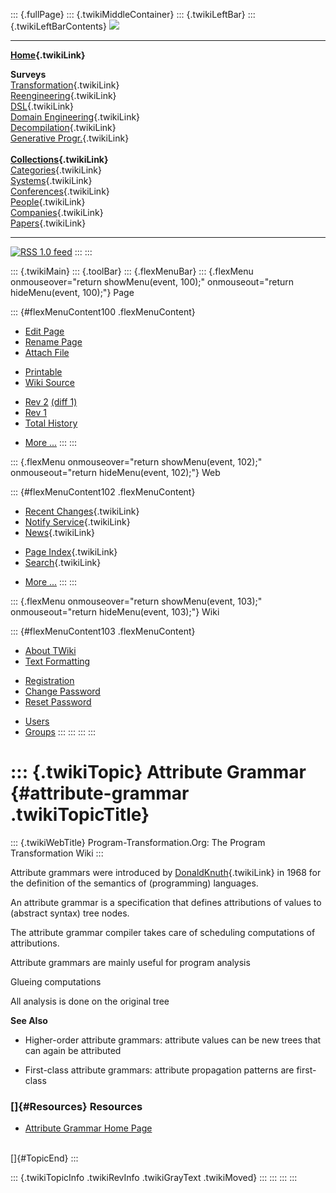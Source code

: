 ::: {.fullPage}
::: {.twikiMiddleContainer}
::: {.twikiLeftBar}
::: {.twikiLeftBarContents}
![](../pub/transformation.gif)

------------------------------------------------------------------------

**[Home](WebHome){.twikiLink}**

**Surveys**\
[Transformation](ProgramTransformation){.twikiLink}\
[Reengineering](ReengineeringWiki){.twikiLink}\
[DSL](DomainSpecificLanguages){.twikiLink}\
[Domain Engineering](DomainEngineering){.twikiLink}\
[Decompilation](DeCompilation){.twikiLink}\
[Generative Progr.](GenerativeProgrammingWiki){.twikiLink}\
\
**[Collections](CategoryCollection){.twikiLink}**\
[Categories](CategoryCategory){.twikiLink}\
[Systems](TransformationSystems){.twikiLink}\
[Conferences](TransformationConferences){.twikiLink}\
[People](TransformationPeople){.twikiLink}\
[Companies](TransformationCompanies){.twikiLink}\
[Papers](CategoryPaper){.twikiLink}

------------------------------------------------------------------------

[![](../pub/rss.gif "RSS 1.0 feed")](WebRss@skin=rss)
:::
:::

::: {.twikiMain}
::: {.toolBar}
::: {.flexMenuBar}
::: {.flexMenu onmouseover="return showMenu(event, 100);" onmouseout="return hideMenu(event, 100);"}
Page

::: {#flexMenuContent100 .flexMenuContent}
-   [Edit
    Page](http://www.program-transformation.org/edit/Transform/AttributeGrammar?t=1536826178)
-   [Rename
    Page](http://www.program-transformation.org/rename/Transform/AttributeGrammar)
-   [Attach
    File](http://www.program-transformation.org/attach/Transform/AttributeGrammar)

<!-- -->

-   [Printable](http://www.program-transformation.org/view/Transform/AttributeGrammar?skin=print.pattern)
-   [Wiki
    Source](http://www.program-transformation.org/view/Transform/AttributeGrammar?skin=text&raw=on&contenttype=text/plain)

<!-- -->

-   [Rev
    2](http://www.program-transformation.org/view/Transform/AttributeGrammar?rev=1.2)
    [(diff 1)](http://www.program-transformation.org/rdiff/Transform/AttributeGrammar?rev1=1.2&rev2=1.1)
-   [Rev
    1](http://www.program-transformation.org/view/Transform/AttributeGrammar?rev=1.1)
-   [Total
    History](http://www.program-transformation.org/rdiff/Transform/AttributeGrammar)

<!-- -->

-   [More
    \...](http://www.program-transformation.org/oops/Transform/AttributeGrammar?template=oopsmore&param1=1.2&param2=1.2)
:::
:::

::: {.flexMenu onmouseover="return showMenu(event, 102);" onmouseout="return hideMenu(event, 102);"}
Web

::: {#flexMenuContent102 .flexMenuContent}
-   [Recent Changes](WebChanges){.twikiLink}
-   [Notify Service](WebNotify){.twikiLink}
-   [News](WebNews){.twikiLink}

<!-- -->

-   [Page Index](WebIndex){.twikiLink}
-   [Search](WebSearch){.twikiLink}

<!-- -->

-   [More
    \...](http://www.program-transformation.org/oops/Transform/AttributeGrammar?template=oopsmore&param1=1.2&param2=1.2)
:::
:::

::: {.flexMenu onmouseover="return showMenu(event, 103);" onmouseout="return hideMenu(event, 103);"}
Wiki

::: {#flexMenuContent103 .flexMenuContent}
-   [About
    TWiki](http://www.program-transformation.org/view/TWiki/WebHome)
-   [Text
    Formatting](http://www.program-transformation.org/view/TWiki/TextFormattingRules)

<!-- -->

-   [Registration](http://www.program-transformation.org/view/TWiki/TWikiRegistration)
-   [Change
    Password](http://www.program-transformation.org/view/TWiki/ChangePassword)
-   [Reset
    Password](http://www.program-transformation.org/view/TWiki/ResetPassword)

<!-- -->

-   [Users](http://www.program-transformation.org/view/Main/TWikiUsers)
-   [Groups](http://www.program-transformation.org/view/Main/TWikiGroups)
:::
:::
:::
:::

::: {.twikiTopic}
Attribute Grammar {#attribute-grammar .twikiTopicTitle}
=================

::: {.twikiWebTitle}
Program-Transformation.Org: The Program Transformation Wiki
:::

Attribute grammars were introduced by
[DonaldKnuth](DonaldKnuth){.twikiLink} in 1968 for the definition of the
semantics of (programming) languages.

An attribute grammar is a specification that defines attributions of
values to (abstract syntax) tree nodes.

The attribute grammar compiler takes care of scheduling computations of
attributions.

Attribute grammars are mainly useful for program analysis

Glueing computations

All analysis is done on the original tree

**See Also**

-   Higher-order attribute grammars: attribute values can be new trees
    that can again be attributed

<!-- -->

-   First-class attribute grammars: attribute propagation patterns are
    first-class

### []{#Resources} Resources

-   [Attribute Grammar Home
    Page](http://www-rocq.inria.fr/oscar/www/fnc2/attribute-grammar-people.html)

\
[]{#TopicEnd}
:::

::: {.twikiTopicInfo .twikiRevInfo .twikiGrayText .twikiMoved}
:::
:::
:::
:::
